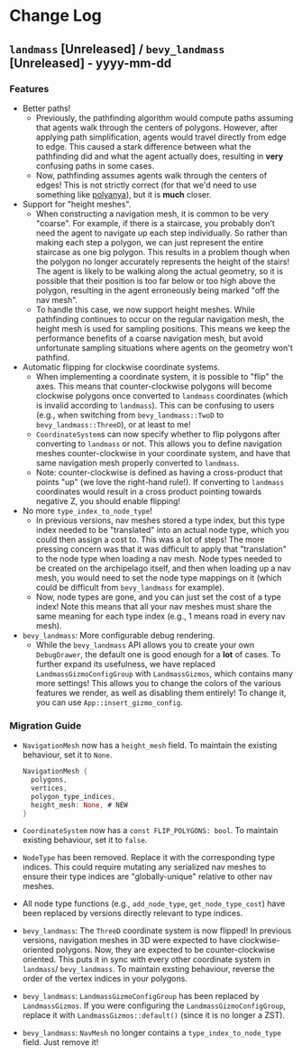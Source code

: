 # Change Log

## `landmass` [Unreleased] / `bevy_landmass` [Unreleased] - yyyy-mm-dd

### Features

- Better paths!
  - Previously, the pathfinding algorithm would compute paths assuming that agents walk through the
    centers of polygons. However, after applying path simplification, agents would travel directly
    from edge to edge. This caused a stark difference between what the pathfinding did and what the
    agent actually does, resulting in **very** confusing paths in some cases.
  - Now, pathfinding assumes agents walk through the centers of edges! This is not strictly correct
    (for that we'd need to use something like [polyanya](https://github.com/vleue/polyanya)), but it
    is **much** closer.
- Support for "height meshes".
  - When constructing a navigation mesh, it is common to be very "coarse". For example, if there is
    a staircase, you probably don't need the agent to navigate up each step individually. So rather
    than making each step a polygon, we can just represent the entire staircase as one big polygon.
    This results in a problem though when the polygon no longer accurately represents the height of
    the stairs! The agent is likely to be walking along the actual geometry, so it is possible that
    their position is too far below or too high above the polygon, resulting in the agent
    erroneously being marked "off the nav mesh".
  - To handle this case, we now support height meshes. While pathfinding continues to occur on the
    regular navigation mesh, the height mesh is used for sampling positions. This means we keep the
    performance benefits of a coarse navigation mesh, but avoid unfortunate sampling situations
    where agents on the geometry won't pathfind.
- Automatic flipping for clockwise coordinate systems.
  - When implementing a coordinate system, it is possible to "flip" the axes. This means that
    counter-clockwise polygons will become clockwise polygons once converted to `landmass`
    coordinates (which is invalid according to `landmass`). This can be confusing to users (e.g.,
    when switching from `bevy_landmass::TwoD` to `bevy_landmass::ThreeD`), or at least to me!
  - `CoordinateSystem`s can now specify whether to flip polygons after converting to `landmass` or
    not. This allows you to define navigation meshes counter-clockwise in your coordinate system,
    and have that same navigation mesh properly converted to `landmass`.
  - Note: counter-clockwise is defined as having a cross-product that points "up" (we love the
    right-hand rule!). If converting to `landmass` coordinates would result in a cross product
    pointing towards negative Z, you should enable flipping!
- No more `type_index_to_node_type`!
  - In previous versions, nav meshes stored a type index, but this type index needed to be
    "translated" into an actual node type, which you could then assign a cost to. This was a lot of
    steps! The more pressing concern was that it was difficult to apply that "translation" to the
    node type when loading a nav mesh. Node types needed to be created on the archipelago itself,
    and then when loading up a nav mesh, you would need to set the node type mappings on it (which
    could be difficult from `bevy_landmass` for example).
  - Now, node types are gone, and you can just set the cost of a type index! Note this means that
    all your nav meshes must share the same meaning for each type index (e.g., 1 means road in every
    nav mesh).
- `bevy_landmass`: More configurable debug rendering.
  - While the `bevy_landmass` API allows you to create your own `DebugDrawer`, the default one is
    good enough for a **lot** of cases. To further expand its usefulness, we have replaced
    `LandmassGizmoConfigGroup` with `LandmassGizmos`, which contains many more settings! This allows
    you to change the colors of the various features we render, as well as disabling them entirely!
    To change it, you can use `App::insert_gizmo_config`.

### Migration Guide

- `NavigationMesh` now has a `height_mesh` field. To maintain the existing behaviour, set it to
  `None`.

  ```rust
  NavigationMesh {
    polygons,
    vertices,
    polygon_type_indices,
    height_mesh: None, # NEW
  }
  ```

- `CoordinateSystem` now has a `const FLIP_POLYGONS: bool`. To maintain existing behaviour, set it
  to `false`.
- `NodeType` has been removed. Replace it with the corresponding type indices. This could require
  mutating any serialized nav meshes to ensure their type indices are "globally-unique" relative to
  other nav meshes.
- All node type functions (e.g., `add_node_type`, `get_node_type_cost`) have been replaced by
  versions directly relevant to type indices.
- `bevy_landmass`: The `ThreeD` coordinate system is now flipped! In previous versions, navigation
  meshes in 3D were expected to have clockwise-oriented polygons. Now, they are expected to be
  counter-clockwise oriented. This puts it in sync with every other coordinate system in `landmass`/
  `bevy_landmass`. To maintain exsting behaviour, reverse the order of the vertex indices in your
  polygons.
- `bevy_landmass`: `LandmassGizmoConfigGroup` has been replaced by `LandmassGizmos`. If you were
  configuring the `LandmassGizmoConfigGroup`, replace it with `LandmassGizmos::default()` (since it
  is no longer a ZST).
- `bevy_landmass`: `NavMesh` no longer contains a `type_index_to_node_type` field. Just remove it!
